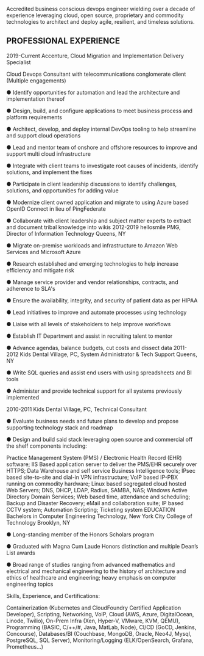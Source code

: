 Accredited business conscious devops engineer wielding over a decade of experience leveraging cloud, open
source, proprietary and commodity technologies to architect and deploy agile, resilient, and timeless solutions.

## PROFESSIONAL EXPERIENCE
2019-Current Accenture, Cloud Migration and Implementation Delivery Specialist

Cloud Devops Consultant with telecommunications conglomerate client (Multiple engagements)

● Identify opportunities for automation and lead the architecture and implementation thereof

● Design, build, and configure applications to meet business process and platform requirements

● Architect, develop, and deploy internal DevOps tooling to help streamline and support cloud operations

● Lead and mentor team of onshore and offshore resources to improve and support multi cloud infrastructure

● Integrate with client teams to investigate root causes of incidents, identify solutions, and implement the fixes

● Participate in client leadership discussions to identify challenges, solutions, and opportunities for adding value

● Modernize client owned application and migrate to using Azure based OpenID Connect in lieu of PingFederate

● Collaborate with client leadership and subject matter experts to extract and document tribal knowledge into wikis
2012-2019 hellosmile PMG, Director of Information Technology Queens, NY

● Migrate on-premise workloads and infrastructure to Amazon Web Services and Microsoft Azure

● Research established and emerging technologies to help increase efficiency and mitigate risk

● Manage service provider and vendor relationships, contracts, and adherence to SLA's

● Ensure the availability, integrity, and security of patient data as per HIPAA

● Lead initiatives to improve and automate processes using technology

● Liaise with all levels of stakeholders to help improve workflows

● Establish IT Department and assist in recruiting talent to mentor

● Advance agendas, balance budgets, cut costs and dissect data
2011-2012 Kids Dental Village, PC, System Administrator & Tech Support Queens, NY

● Write SQL queries and assist end users with using spreadsheets and BI tools

● Administer and provide technical support for all systems previously implemented

2010-2011 Kids Dental Village, PC, Technical Consultant

● Evaluate business needs and future plans to develop and propose supporting technology stack and roadmap

● Design and build said stack leveraging open source and commercial off the shelf components including:

Practice Management System (PMS) / Electronic Health Record (EHR) software; IIS Based application server to deliver
the PMS/EHR securely over HTTPS; Data Warehouse and self service Business Intelligence tools; IPsec based site-to-site
and dial-in VPN infrastructure; VoIP based IP-PBX running on commodity hardware; Linux based segregated cloud
hosted Web Servers; DNS, DHCP, LDAP, Radius, SAMBA, NAS; Windows Active Directory Domain Services; Web
based time, attendance and scheduling; Backup and Disaster Recovery; eMail and collaboration suite; IP based CCTV
system; Automation Scripting; Ticketing system
EDUCATION
Bachelors in Computer Engineering Technology, New York City College of Technology Brooklyn, NY

● Long-standing member of the Honors Scholars program

● Graduated with Magna Cum Laude Honors distinction and multiple Dean’s List awards

● Broad range of studies ranging from advanced mathematics and electrical and mechanical engineering to the
history of architecture and ethics of healthcare and engineering; heavy emphasis on computer engineering topics

Skills, Experience, and Certifications:

Containerization (Kubernetes and CloudFoundry Certified Application Developer), Scripting, Networking, VoIP, Cloud
(AWS, Azure, DigitalOcean, Linode, Twilio), On-Prem Infra (Xen, Hyper-V, VMware, KVM, QEMU), Programming
(BASIC, C/++/#, Java, MatLab, Node), CI/CD (GoCD, Jenkins, Concourse), Databases/BI (Couchbase, MongoDB,
Oracle, Neo4J, Mysql, PostgreSQL, SQL Server), Monitoring/Logging (ELK/OpenSearch, Grafana, Prometheus…)
